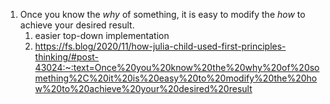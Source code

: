 1. Once you know the *why* of something, it is easy to modify the *how* to achieve your desired result.
	1. easier top-down implementation
	2. https://fs.blog/2020/11/how-julia-child-used-first-principles-thinking/#post-43024:~:text=Once%20you%20know%20the%20why%20of%20something%2C%20it%20is%20easy%20to%20modify%20the%20how%20to%20achieve%20your%20desired%20result